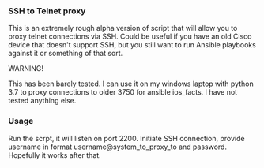 ### SSH to Telnet proxy
This is an extremely rough alpha version of script that will allow you to proxy telnet connections via SSH. Could be useful if you have an old Cisco device that doesn't support SSH, but you still want to run Ansible playbooks against it or something of that sort.

WARNING!

This has been barely tested. I can use it on my windows laptop with python 3.7 to proxy connections to older 3750 for ansible ios_facts. I have not tested anything else.

### Usage

Run the scrpt, it will listen on port 2200. Initiate SSH connection, provide username in format username@system_to_proxy_to and password. Hopefully it works after that.